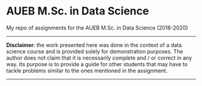 # AUEB M.Sc. in Data Science
My repo of assignments for the AUEB M.Sc. in Data Science (2018-2020)

----------

**Disclaimer**: the work presented here was done in the context of a data science course and is provided solely for demonstration purposes. The author does not claim that it is necessarily complete and / or correct in any way. Its purpose is to provide a guide for other students that may have to tackle problems similar to the ones mentioned in the assignment.

----------
